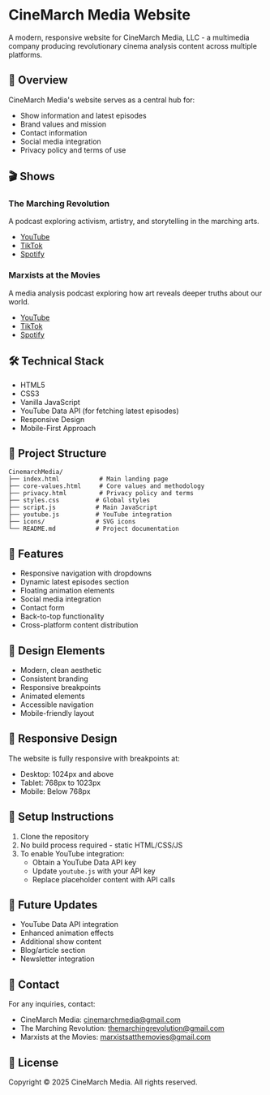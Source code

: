 # CineMarch Media Website

A modern, responsive website for CineMarch Media, LLC - a multimedia company producing revolutionary cinema analysis content across multiple platforms.

## 🎯 Overview

CineMarch Media's website serves as a central hub for:
- Show information and latest episodes
- Brand values and mission
- Contact information
- Social media integration
- Privacy policy and terms of use

## 🎬 Shows

### The Marching Revolution
A podcast exploring activism, artistry, and storytelling in the marching arts.
- [YouTube](https://youtube.com/@themarchingrevolution)
- [TikTok](https://www.tiktok.com/@themarchingrevolution)
- [Spotify](https://open.spotify.com/show/4dJgCV0q6q3X5SnopDD3e2)

### Marxists at the Movies
A media analysis podcast exploring how art reveals deeper truths about our world.
- [YouTube](https://youtube.com/@marxistsatthemovies)
- [TikTok](https://www.tiktok.com/@marxistsatthemovies)
- [Spotify](https://open.spotify.com/show/5iIunbKc0EmSTgMbSvqbVD)

## 🛠 Technical Stack

- HTML5
- CSS3
- Vanilla JavaScript
- YouTube Data API (for fetching latest episodes)
- Responsive Design
- Mobile-First Approach

## 📁 Project Structure

```
CinemarchMedia/
├── index.html           # Main landing page
├── core-values.html     # Core values and methodology
├── privacy.html         # Privacy policy and terms
├── styles.css          # Global styles
├── script.js           # Main JavaScript
├── youtube.js          # YouTube integration
├── icons/              # SVG icons
└── README.md           # Project documentation
```

## 🚀 Features

- Responsive navigation with dropdowns
- Dynamic latest episodes section
- Floating animation elements
- Social media integration
- Contact form
- Back-to-top functionality
- Cross-platform content distribution

## 🎨 Design Elements

- Modern, clean aesthetic
- Consistent branding
- Responsive breakpoints
- Animated elements
- Accessible navigation
- Mobile-friendly layout

## 📱 Responsive Design

The website is fully responsive with breakpoints at:
- Desktop: 1024px and above
- Tablet: 768px to 1023px
- Mobile: Below 768px

## 🔧 Setup Instructions

1. Clone the repository
2. No build process required - static HTML/CSS/JS
3. To enable YouTube integration:
   - Obtain a YouTube Data API key
   - Update `youtube.js` with your API key
   - Replace placeholder content with API calls

## 🔄 Future Updates

- YouTube Data API integration
- Enhanced animation effects
- Additional show content
- Blog/article section
- Newsletter integration

## 📧 Contact

For any inquiries, contact:
- CineMarch Media: cinemarchmedia@gmail.com
- The Marching Revolution: themarchingrevolution@gmail.com
- Marxists at the Movies: marxistsatthemovies@gmail.com

## 📝 License

Copyright © 2025 CineMarch Media. All rights reserved. 